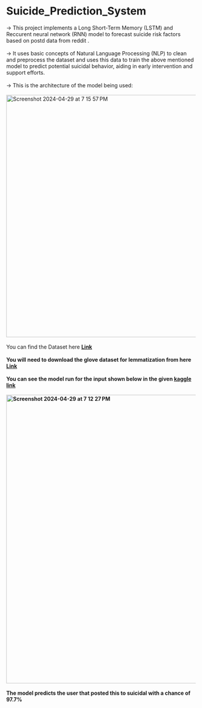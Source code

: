 # Suicide_Prediction_System
-> This project implements a Long Short-Term Memory (LSTM) and Reccurent neural network (RNN) model to forecast suicide risk factors based on postd data from reddit .<br/><br/> -> It uses basic concepts of Natural Language Processing (NLP) to clean  and preprocess the dataset and uses this data to train the above mentioned model to predict potential suicidal behavior, aiding in early intervention and support efforts.<br/><br/>
-> This is the architecture of the model being used: <br/> <br/>
<img width="644" alt="Screenshot 2024-04-29 at 7 15 57 PM" src="https://github.com/Archangel0007/Suicide_Prediction_System/assets/113388386/32140fac-d492-4629-9ba5-e700533a28a6">
<br/><br/>
You can find the Dataset here <b>[Link](https://www.kaggle.com/datasets/nikhileswarkomati/suicide-watch) <b/>
<br/><br/>
You will need to download the glove dataset for lemmatization from here <b>[Link](https://www.kaggle.com/datasets/lienchibaob1812254/glove6b100d) <b/>
<br/><br/>
You can see the model run for the input shown below in the given [kaggle link](https://www.kaggle.com/code/navaneetha2003/notebook567c7dc85f/edit)<br/>
<br/><img width="767" alt="Screenshot 2024-04-29 at 7 12 27 PM" src="https://github.com/Archangel0007/Suicide_Prediction_System/assets/113388386/69123d38-f905-4e71-8d9f-8789d88611b9">
<br/><br/>
The model predicts the user that posted this to suicidal with a chance of <b>97.7%<b/>
